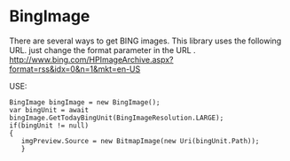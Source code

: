 # BingImage
 
There are several ways to get BING images.
This library uses the following URL. just change the format parameter in the URL .
http://www.bing.com/HPImageArchive.aspx?format=rss&idx=0&n=1&mkt=en-US

USE:

    BingImage bingImage = new BingImage();
    var bingUnit = await bingImage.GetTodayBingUnit(BingImageResolution.LARGE);
    if(bingUnit != null)
    {
	   imgPreview.Source = new BitmapImage(new Uri(bingUnit.Path));
	   }

